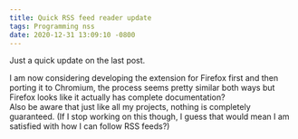 ```yaml
---
title: Quick RSS feed reader update
tags: Programming nss
date: 2020-12-31 13:09:10 -0800
---
```

Just a quick update on the last post.

I am now considering developing the extension for Firefox first and then porting it to Chromium, the process seems pretty similar both ways but Firefox looks like it actually has complete documentation?  
Also be aware that just like all my projects, nothing is completely guaranteed. (If I stop working on this though, I guess that would mean I am satisfied with how I can follow RSS feeds?)
